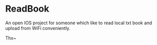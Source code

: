 # ReadBook

An open IOS project for someone which like to read local txt book and upload from WiFi conveniently.

Thx~

